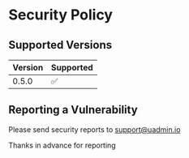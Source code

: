 # Security Policy

## Supported Versions

| Version | Supported          |
| ------- | ------------------ |
| 0.5.0   | :white_check_mark: |

## Reporting a Vulnerability

Please send security reports to support@uadmin.io

Thanks in advance for reporting
